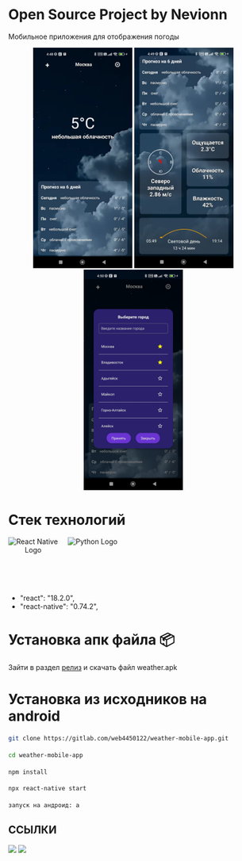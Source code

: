 # Open Source Project by Nevionn

Мобильное приложения для отображения погоды

<p align="center">
 <img src="./preview/preview_1.jpg" alt="App preview1" width="200">
 <img src="./preview/preview_2.jpg" alt="App preview2" width="200">
 <img src="./preview/preview_3.jpg" alt="App preview2" width="200">
</p>

# Стек технологий

<div align="center" style="display: flex; align-items: center;">
  <img src="https://upload.wikimedia.org/wikipedia/commons/a/a7/React-icon.svg" alt="React Native Logo" width="100" height="100">
  <span style="margin: 0 10px; font-size: 24px;"> </span>
  <img src="https://upload.wikimedia.org/wikipedia/commons/4/4c/Typescript_logo_2020.svg" alt="Python Logo" width="100" height="100">
</div>

- "react": "18.2.0",
- "react-native": "0.74.2",

# Установка апк файла 📦

Зайти в раздел [релиз](https://gitlab.com/web4450122/weather-mobile-app/-/releases) и скачать файл weather.apk

# Установка из исходников на android

```bash
git clone https://gitlab.com/web4450122/weather-mobile-app.git

cd weather-mobile-app

npm install

npx react-native start

запуск на андроид: a
```

## ССЫЛКИ

[<img src="https://gitlab.com/prolinux410/owl_dots/-/raw/main/.img/git_tg.png?ref_type=heads" width="100">](https://t.me/ancient_nevionn)
[<img src="https://gitlab.com/prolinux410/owl_dots/-/raw/main/.img/git_coffee.png?ref_type=heads" width="100">](https://www.donationalerts.com/r/nevion)
